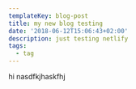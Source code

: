 ```yaml
---
templateKey: blog-post
title: my new blog testing
date: '2018-06-12T15:06:43+02:00'
description: just testing netlify
tags:
  - tag
---
```

hi nasdfkjhaskfhj
